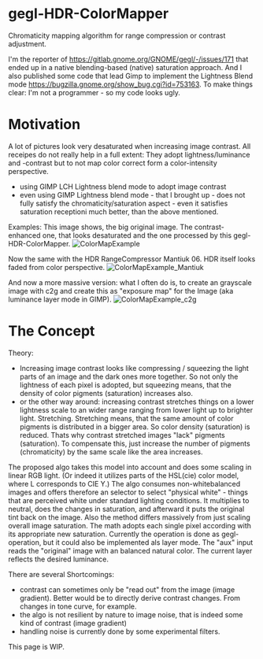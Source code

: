 # gegl-HDR-ColorMapper
Chromaticity mapping algorithm for range compression or contrast adjustment.

I'm the reporter of https://gitlab.gnome.org/GNOME/gegl/-/issues/171 that ended up in a native blending-based (native) saturation approach.
And I also published some code that lead Gimp to implement the Lightness Blend mode https://bugzilla.gnome.org/show_bug.cgi?id=753163.
To make things clear: I'm not a programmer - so my code looks ugly.

# Motivation
A lot of pictures look very desaturated when increasing image contrast. All receipes do not really help in a full extent: They adopt lightness/luminance and -contrast but to not map color correct form a color-intensity perspective.
- using GIMP LCH Lightness blend mode to adopt image contrast
- even using GIMP Lightness blend mode - that I brought up - does not fully satisfy the chromaticity/saturation aspect - even it satisfies saturation receptioni much better, than the above mentioned.

Examples:
This image shows, the big original image. The contrast-enhanced one, that looks desaturated and the one processed by this gegl-HDR-ColorMapper.
![ColorMapExample](https://github.com/immanuelsch/gegl-HDR-ColorMapper/assets/23322212/7f5c92ee-cfe1-443c-b268-6d441895a48f)

Now the same with the HDR RangeCompressor Mantiuk 06. HDR itself looks faded from color perspective.
![ColorMapExample_Mantiuk](https://github.com/immanuelsch/gegl-HDR-ColorMapper/assets/23322212/b9cf00a5-8798-4d45-8895-17105cb62cb2)

And now a more massive version: what I often do is, to create an grayscale image with c2g and create this as "exposure map" for the Image (aka luminance layer mode in GIMP).
![ColorMapExample_c2g](https://github.com/immanuelsch/gegl-HDR-ColorMapper/assets/23322212/a9b28d39-871f-4ca9-8917-83e94d848079)

# The Concept
Theory:
- Increasing image contrast looks like compressing / squeezing the light parts of an image and the dark ones more together. So not only the lightness of each pixel is adopted, but squeezing means, that the density of color pigments (saturation) increases also.
- or the other way around: increasing contrast stretches things on a lower lightness scale to an wider range ranging from lower light up to brighter light. Stretching. Stretching means, that the same amount of color pigments is distributed in a bigger area. So color density (saturation) is reduced. Thats why contrast stretched images "lack" pigments (saturation). To compensate this, just increase the number of pigments (chromaticity) by the same scale like the area increases.

The proposed algo takes this model into account and does some scaling in linear RGB light. (Or indeed it utilizes parts of the HSL(cie) color model, where L corresponds to CIE Y.)
The algo consumes non-whitebalanced images and offers therefore an selector to select "physical white" - things that are perceived white under standard lighting conditions. It multiplies to neutral, does the changes in saturation, and afterward it puts the original tint back on the image.
Also the method differs massively from just scaling overall image saturation. The math adopts each single pixel according with its appropriate new saturation.
Currently the operation is done as gegl-operation, but it could also be implemented als layer mode.
The "aux" input reads the "original" image with an balanced natural color. The current layer reflects the desired luminance.

There are several Shortcomings:
- contrast can sometimes only be "read out" from the image (image gradient). Better would be to directly derive contrast changes. From changes in tone curve, for example.
- the algo is not resilient by nature to image noise, that is indeed some kind of contrast (image gradient)
- handling noise is currently done by some experimental filters.

This page is WIP.
